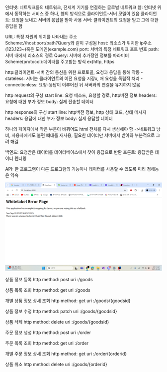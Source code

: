 인터넷: 네트워크들의 네트워크, 전세계 기기를 연결하는 글로벌 네트워크
웹: 인터넷 위에서 동작하는 서비스 중 하나, 웹의 방식으로 클라이언트-서버 모델이 있음
클라이언트: 요청을 보내고 서버의 응답을 받아 사용
서버: 클라이언트의 요청을 받고 그에 대한 응답을 함

URL: 특정 자원의 위치를 나타내는 주소  
    Scheme://host:port/path?Query와 같이 구성됨
        host: 리소스가 위치한 ip주소(123.123~)혹은 도메인(example.com)
        port: 서버의 특정 네트워크 포트 번호
        path: 서버 내에서 리소스의 경로
        Query: 서버에 추가정인 정보를 파라미터
        Scheme(protocol):데이터를 주고받는 방식 ex)http, https

http:클라이언트-서버 간의 통신을 위한 프로토콜, 요청과 응답을 통해 작동
-stateless: 서버는 클라이언트의 이전 요청을 저장x, 매 요청을 독립적 처리
-connectionless: 요청-응답이 이루어진 뒤 서버와의 연결을 유지하지 않음

http request의 구성
    start line: 요청 메소드, 요청할 경로, http버전 정보
    headers: 요청에 대한 부가 정보
    body: 실제 전송할 데이터

http response의 구성
    start line: http버전 정보, http 상태 코드, 상태 메시지
    headers: 응답에 대한 부가 정보
    body: 실제 응답할 데이터

하나의 페이지에서 작은 부분이 바뀌어도 html 전체를 다시 생성해야 함
->네트워크 낭비, 사용자에게도 불편
뼈대를 재사용, 필요한 데이터만 서버에서 받아와 부분적으로 그려 해결

백엔드: 요청받은 데이터를 데이터베이스에서 찾아 응답으로 반환
프론트: 응답받은 데이터 렌더링

API: 한 프로그램이 다른 프로그램의 기능이나 데이터를 사용할 수 있도록 미리 정해농은 약속

![](2025-09-29-22-59-47.png)


상품 정보 등록
http method: post
uri :/goods

상품 목록 조회
http method: get
uri :/goods

개별 상품 정보 상세 조회
http method: get
uri :/goods/{goodsid}

상품 정보 수정
http method: patch
uri :/goods/{goodsid}

상품 삭제
http method: delete
uri :/goods/{goodsid}




주문 정보 생성
http method: post
uri :/order

주문 목록 조회
http method: get
uri :/order

개별 주문 정보 상세 조회
http method: get
uri :/order/{orderid}

상품 취소
http method: delete
uri :/goods/{orderid}